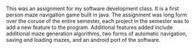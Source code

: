 This was an assignment for my software development class. It is a first person maze navigation game built in java. 
The assignment was long form over the coruse of the entire semester, each project in the semester was to add a new feature to the program.
Additional features added include additional maze generation algorithms, two forms of automatic navigation, saving and loading mazes, and an android port of the software.
